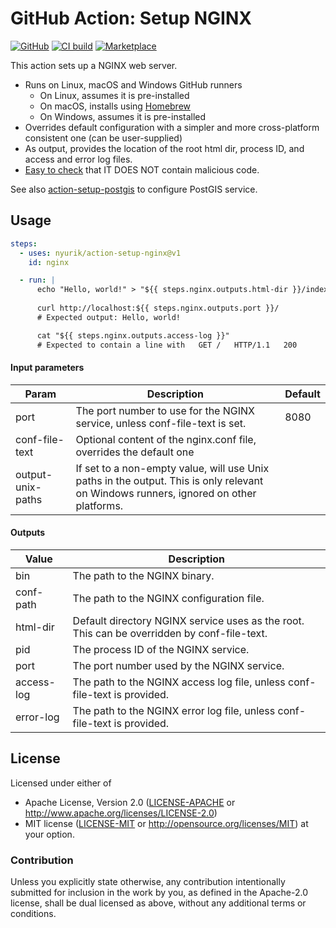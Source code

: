 # GitHub Action: Setup NGINX

[![GitHub](https://img.shields.io/badge/github-nyurik/action--setup--nginx-8da0cb?logo=github)](https://github.com/nyurik/action-setup-nginx)
[![CI build](https://github.com/nyurik/action-setup-nginx/actions/workflows/ci.yml/badge.svg)](https://github.com/nyurik/action-setup-nginx/actions)
[![Marketplace](https://img.shields.io/badge/market-action--setup--nginx-6F42C1?logo=github)](https://github.com/marketplace/actions/setup-nginx-service-for-linux-macos-windows)

This action sets up a NGINX web server.

* Runs on Linux, macOS and Windows GitHub runners
    * On Linux, assumes it is pre-installed
    * On macOS, installs using [Homebrew](https://formulae.brew.sh/formula/nginx)
    * On Windows, assumes it is pre-installed
* Overrides default configuration with a simpler and more cross-platform consistent one (can be user-supplied)
* As output, provides the location of the root html dir, process ID, and access and error log files.
* [Easy to check](action.yml) that IT DOES NOT contain malicious code.

See also [action-setup-postgis](https://github.com/nyurik/action-setup-postgis) to configure PostGIS service.

## Usage

```yaml
steps:
  - uses: nyurik/action-setup-nginx@v1
    id: nginx

  - run: |
      echo "Hello, world!" > "${{ steps.nginx.outputs.html-dir }}/index.html"
      
      curl http://localhost:${{ steps.nginx.outputs.port }}/
      # Expected output: Hello, world!

      cat "${{ steps.nginx.outputs.access-log }}"
      # Expected to contain a line with   GET /   HTTP/1.1   200
```

#### Input parameters

| Param             | Description                                                                                                                           | Default |
|-------------------|---------------------------------------------------------------------------------------------------------------------------------------|---------|
| port              | The port number to use for the NGINX service, unless conf-file-text is set.                                                           | 8080    |
| conf-file-text    | Optional content of the nginx.conf file, overrides the default one                                                                    |         |
| output-unix-paths | If set to a non-empty value, will use Unix paths in the output. This is only relevant on Windows runners, ignored on other platforms. |         |

#### Outputs

| Value      | Description                                                                                 |
|------------|---------------------------------------------------------------------------------------------|
| bin        | The path to the NGINX binary.                                                               |
| conf-path  | The path to the NGINX configuration file.                                                   |
| html-dir   | Default directory NGINX service uses as the root. This can be overridden by conf-file-text. |
| pid        | The process ID of the NGINX service.                                                        |
| port       | The port number used by the NGINX service.                                                  |
| access-log | The path to the NGINX access log file, unless conf-file-text is provided.                   |
| error-log  | The path to the NGINX error log file, unless conf-file-text is provided.                    |

## License

Licensed under either of

* Apache License, Version 2.0 ([LICENSE-APACHE](LICENSE-APACHE) or <http://www.apache.org/licenses/LICENSE-2.0>)
* MIT license ([LICENSE-MIT](LICENSE-MIT) or <http://opensource.org/licenses/MIT>)
  at your option.

### Contribution

Unless you explicitly state otherwise, any contribution intentionally
submitted for inclusion in the work by you, as defined in the
Apache-2.0 license, shall be dual licensed as above, without any
additional terms or conditions.
